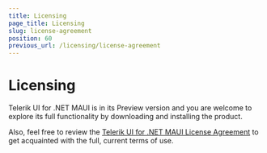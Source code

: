 ```yaml
---
title: Licensing
page_title: Licensing
slug: license-agreement
position: 60
previous_url: /licensing/license-agreement
---
```


# Licensing

Telerik UI for .NET MAUI is in its Preview version and you are welcome to explore its full functionality by downloading and installing the product.

Also, feel free to review the [Telerik UI for .NET MAUI License Agreement](https://www.telerik.com/purchase/license-agreement/maui-ui) to get acquainted with the full, current terms of use.
